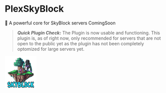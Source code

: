 # PlexSkyBlock
🦅 A powerful core for SkyBlock servers 
 ComingSoon
 
 > __*Quick Plugin Check:*__ The Plugin is now usable and functioning. This plugin is, as of right now, only recommended for servers that are not open to the public yet as the plugin has not been completely optomized for large servers yet.
 
 <img src="https://github.com/PlexOfDevs/PlexSkyBlock/blob/master/icon.png" width="100" height="100" align="left"></img>
